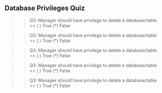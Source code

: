 
## Database Privileges Quiz

>>Q3: Manager should have privilege to delete a database/table <<
( ) True
(*) False

>>Q3: Manager should have privilege to delete a database/table <<
( ) True
(*) False

>>Q3: Manager should have privilege to delete a database/table <<
( ) True
(*) False

>>Q3: Manager should have privilege to delete a database/table <<
( ) True
(*) False

>>Q3: Manager should have privilege to delete a database/table <<
( ) True
(*) False
